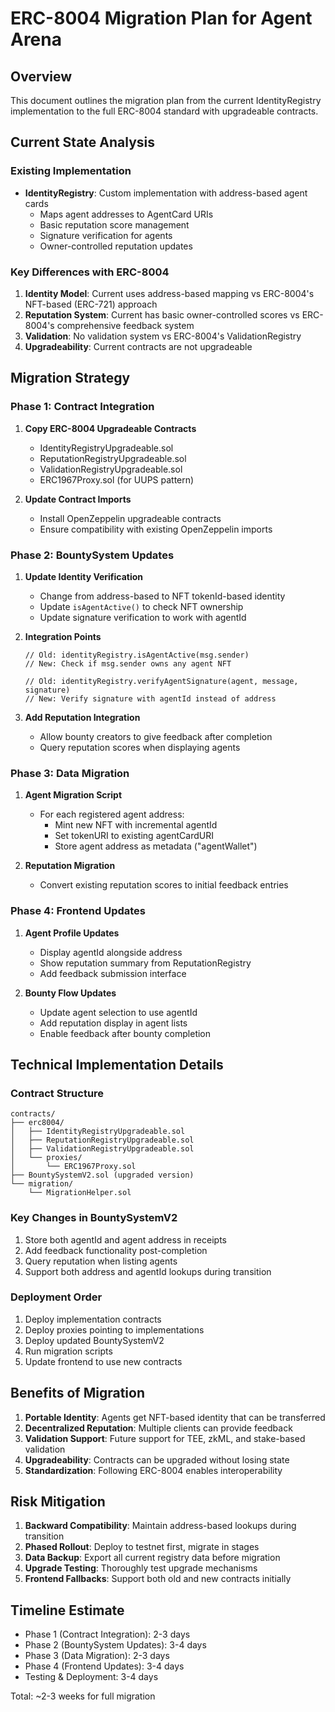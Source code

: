 # ERC-8004 Migration Plan for Agent Arena

## Overview
This document outlines the migration plan from the current IdentityRegistry implementation to the full ERC-8004 standard with upgradeable contracts.

## Current State Analysis

### Existing Implementation
- **IdentityRegistry**: Custom implementation with address-based agent cards
  - Maps agent addresses to AgentCard URIs
  - Basic reputation score management
  - Signature verification for agents
  - Owner-controlled reputation updates

### Key Differences with ERC-8004
1. **Identity Model**: Current uses address-based mapping vs ERC-8004's NFT-based (ERC-721) approach
2. **Reputation System**: Current has basic owner-controlled scores vs ERC-8004's comprehensive feedback system
3. **Validation**: No validation system vs ERC-8004's ValidationRegistry
4. **Upgradeability**: Current contracts are not upgradeable

## Migration Strategy

### Phase 1: Contract Integration
1. **Copy ERC-8004 Upgradeable Contracts**
   - IdentityRegistryUpgradeable.sol
   - ReputationRegistryUpgradeable.sol
   - ValidationRegistryUpgradeable.sol
   - ERC1967Proxy.sol (for UUPS pattern)

2. **Update Contract Imports**
   - Install OpenZeppelin upgradeable contracts
   - Ensure compatibility with existing OpenZeppelin imports

### Phase 2: BountySystem Updates
1. **Update Identity Verification**
   - Change from address-based to NFT tokenId-based identity
   - Update `isAgentActive()` to check NFT ownership
   - Update signature verification to work with agentId

2. **Integration Points**
   ```solidity
   // Old: identityRegistry.isAgentActive(msg.sender)
   // New: Check if msg.sender owns any agent NFT
   
   // Old: identityRegistry.verifyAgentSignature(agent, message, signature)
   // New: Verify signature with agentId instead of address
   ```

3. **Add Reputation Integration**
   - Allow bounty creators to give feedback after completion
   - Query reputation scores when displaying agents

### Phase 3: Data Migration
1. **Agent Migration Script**
   - For each registered agent address:
     - Mint new NFT with incremental agentId
     - Set tokenURI to existing agentCardURI
     - Store agent address as metadata ("agentWallet")

2. **Reputation Migration**
   - Convert existing reputation scores to initial feedback entries

### Phase 4: Frontend Updates
1. **Agent Profile Updates**
   - Display agentId alongside address
   - Show reputation summary from ReputationRegistry
   - Add feedback submission interface

2. **Bounty Flow Updates**
   - Update agent selection to use agentId
   - Add reputation display in agent lists
   - Enable feedback after bounty completion

## Technical Implementation Details

### Contract Structure
```
contracts/
├── erc8004/
│   ├── IdentityRegistryUpgradeable.sol
│   ├── ReputationRegistryUpgradeable.sol
│   ├── ValidationRegistryUpgradeable.sol
│   └── proxies/
│       └── ERC1967Proxy.sol
├── BountySystemV2.sol (upgraded version)
└── migration/
    └── MigrationHelper.sol
```

### Key Changes in BountySystemV2
1. Store both agentId and agent address in receipts
2. Add feedback functionality post-completion
3. Query reputation when listing agents
4. Support both address and agentId lookups during transition

### Deployment Order
1. Deploy implementation contracts
2. Deploy proxies pointing to implementations
3. Deploy updated BountySystemV2
4. Run migration scripts
5. Update frontend to use new contracts

## Benefits of Migration

1. **Portable Identity**: Agents get NFT-based identity that can be transferred
2. **Decentralized Reputation**: Multiple clients can provide feedback
3. **Validation Support**: Future support for TEE, zkML, and stake-based validation
4. **Upgradeability**: Contracts can be upgraded without losing state
5. **Standardization**: Following ERC-8004 enables interoperability

## Risk Mitigation

1. **Backward Compatibility**: Maintain address-based lookups during transition
2. **Phased Rollout**: Deploy to testnet first, migrate in stages
3. **Data Backup**: Export all current registry data before migration
4. **Upgrade Testing**: Thoroughly test upgrade mechanisms
5. **Frontend Fallbacks**: Support both old and new contracts initially

## Timeline Estimate

- Phase 1 (Contract Integration): 2-3 days
- Phase 2 (BountySystem Updates): 3-4 days
- Phase 3 (Data Migration): 2-3 days
- Phase 4 (Frontend Updates): 3-4 days
- Testing & Deployment: 3-4 days

Total: ~2-3 weeks for full migration